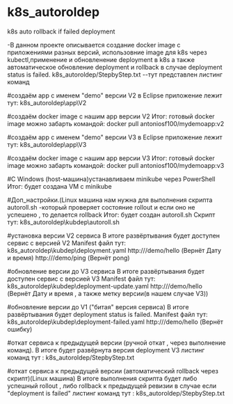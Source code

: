 # k8s_autoroldep
k8s auto rollback if failed deployment


-В данном проекте описывается создание docker image с приложениями разных версий, 
использовние image для k8s через kubectl,применение и обновленение deployment в k8s
а также автоматическое обновление deployment и rollback в случае deployment status is failed.
k8s_autoroldep/StepbyStep.txt --тут представлен листинг команд 

#создаём app с именем "demo" версии V2 в Eclipse 
	приложение лежит тут: k8s_autoroldep\app\V2

#создаём docker image с нашим app версии V2
	Итог: готовый docker image можно забарть командой: docker pull antoniosf100/mydemoapp:v2


#создаём app с именем "demo" версии V3 в Eclipse
	приложение лежит тут: k8s_autoroldep\app\V3
	

#создаём docker image с нашим app версии V3
	Итог: готовый docker image можно забарть командой: docker pull antoniosf100/mydemoapp:v3


#С Windows (host-машина)устанавливаем minikube через PowerShell 
    Итог: будет создана VM c minikube


#Доп_настройки.(Linux машина нам нужна для выполнения скрипта autoroll.sh
	-который проверяет состояние rollout и если оно не успешено , то делается rollback
	Итог: будет создан autoroll.sh
	Скрипт тут: k8s_autoroldep\kubdep\autoroll.sh

#установка версии V2 сервиса
	В итоге развёртывания будет доступен сервис с версией V2
	Manifest файл тут: k8s_autoroldep\kubdep\deployment.yaml
	http://<minikube ip>/demo/hello  (Вернёт Дату и время)
	http://<minikube ip>/demo/ping  (Вернёт pong)
	

#обновление версии до V3 сервиса
	В итоге развёртывания будет доступен сервис с версией V3
	Manifest файл тут: k8s_autoroldep\kubdep\deployment-update.yaml
	http://<minikube ip>/demo/hello  (Вернёт Дату и время , а также метку версии(в нашем случае V3))
	
	
#обновление версии до V1 ("битая" версия сервиса)
	В итоге развёртывания будет deployment status is failed.
	Manifest файл тут: k8s_autoroldep\kubdep\deployment-failed.yaml
	http://<minikube ip>/demo/hello  (Вернёт ошибку)
	
	
#откат сервиса к предыдущей версии (ручной откат , через выполнение команд).
	В итоге будет развёрнута версия deployment V3
	листинг команд тут : k8s_autoroldep/StepbyStep.txt
	

#откат сервиса к предыдущей версии (автоматический rollback через скрипт)(Linux машина)
	В итоге выполнения скрипта будет либо успешный rollout , либо rollback к предыдущей ревизии в случае если "deployment is failed"
	листинг команд тут : k8s_autoroldep/StepbyStep.txt
